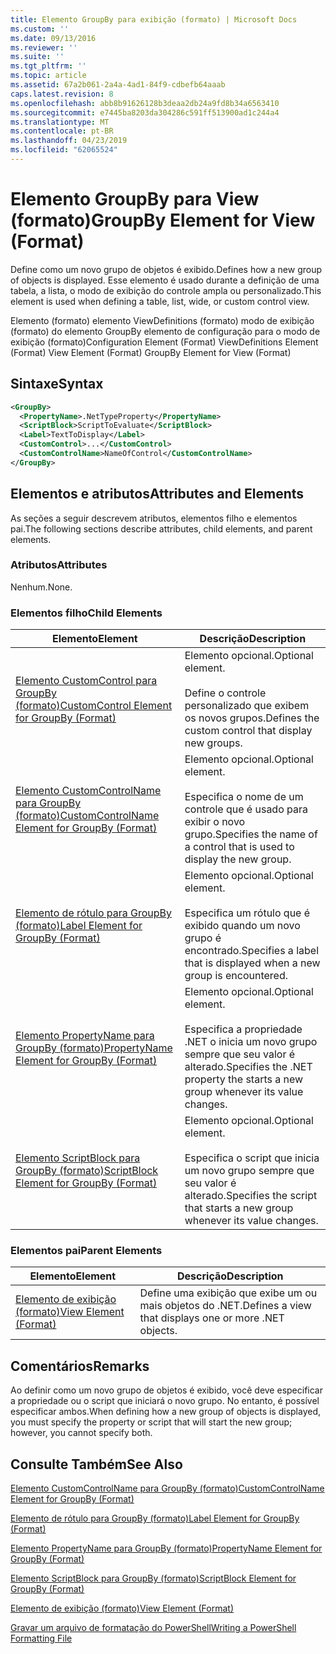 ```yaml
---
title: Elemento GroupBy para exibição (formato) | Microsoft Docs
ms.custom: ''
ms.date: 09/13/2016
ms.reviewer: ''
ms.suite: ''
ms.tgt_pltfrm: ''
ms.topic: article
ms.assetid: 67a2b061-2a4a-4ad1-84f9-cdbefb64aaab
caps.latest.revision: 8
ms.openlocfilehash: abb8b91626128b3deaa2db24a9fd8b34a6563410
ms.sourcegitcommit: e7445ba8203da304286c591ff513900ad1c244a4
ms.translationtype: MT
ms.contentlocale: pt-BR
ms.lasthandoff: 04/23/2019
ms.locfileid: "62065524"
---
```

# <a name="groupby-element-for-view-format"></a><span data-ttu-id="44dd7-102">Elemento GroupBy para View (formato)</span><span class="sxs-lookup"><span data-stu-id="44dd7-102">GroupBy Element for View (Format)</span></span>

<span data-ttu-id="44dd7-103">Define como um novo grupo de objetos é exibido.</span><span class="sxs-lookup"><span data-stu-id="44dd7-103">Defines how a new group of objects is displayed.</span></span> <span data-ttu-id="44dd7-104">Esse elemento é usado durante a definição de uma tabela, a lista, o modo de exibição do controle ampla ou personalizado.</span><span class="sxs-lookup"><span data-stu-id="44dd7-104">This element is used when defining a table, list, wide, or custom control view.</span></span>

<span data-ttu-id="44dd7-105">Elemento (formato) elemento ViewDefinitions (formato) modo de exibição (formato) do elemento GroupBy elemento de configuração para o modo de exibição (formato)</span><span class="sxs-lookup"><span data-stu-id="44dd7-105">Configuration Element (Format) ViewDefinitions Element (Format) View Element (Format) GroupBy Element for View (Format)</span></span>

## <a name="syntax"></a><span data-ttu-id="44dd7-106">Sintaxe</span><span class="sxs-lookup"><span data-stu-id="44dd7-106">Syntax</span></span>

```xml
<GroupBy>
  <PropertyName>.NetTypeProperty</PropertyName>
  <ScriptBlock>ScriptToEvaluate</ScriptBlock>
  <Label>TextToDisplay</Label>
  <CustomControl>...</CustomControl>
  <CustomControlName>NameOfControl</CustomControlName>
</GroupBy>
```

## <a name="attributes-and-elements"></a><span data-ttu-id="44dd7-107">Elementos e atributos</span><span class="sxs-lookup"><span data-stu-id="44dd7-107">Attributes and Elements</span></span>

<span data-ttu-id="44dd7-108">As seções a seguir descrevem atributos, elementos filho e elementos pai.</span><span class="sxs-lookup"><span data-stu-id="44dd7-108">The following sections describe attributes, child elements, and parent elements.</span></span>

### <a name="attributes"></a><span data-ttu-id="44dd7-109">Atributos</span><span class="sxs-lookup"><span data-stu-id="44dd7-109">Attributes</span></span>

<span data-ttu-id="44dd7-110">Nenhum.</span><span class="sxs-lookup"><span data-stu-id="44dd7-110">None.</span></span>

### <a name="child-elements"></a><span data-ttu-id="44dd7-111">Elementos filho</span><span class="sxs-lookup"><span data-stu-id="44dd7-111">Child Elements</span></span>

|<span data-ttu-id="44dd7-112">Elemento</span><span class="sxs-lookup"><span data-stu-id="44dd7-112">Element</span></span>|<span data-ttu-id="44dd7-113">Descrição</span><span class="sxs-lookup"><span data-stu-id="44dd7-113">Description</span></span>|
|-------------|-----------------|
|[<span data-ttu-id="44dd7-114">Elemento CustomControl para GroupBy (formato)</span><span class="sxs-lookup"><span data-stu-id="44dd7-114">CustomControl Element for GroupBy (Format)</span></span>](./customcontrol-element-for-groupby-format.md)|<span data-ttu-id="44dd7-115">Elemento opcional.</span><span class="sxs-lookup"><span data-stu-id="44dd7-115">Optional element.</span></span><br /><br /> <span data-ttu-id="44dd7-116">Define o controle personalizado que exibem os novos grupos.</span><span class="sxs-lookup"><span data-stu-id="44dd7-116">Defines the custom control that display new groups.</span></span>|
|[<span data-ttu-id="44dd7-117">Elemento CustomControlName para GroupBy (formato)</span><span class="sxs-lookup"><span data-stu-id="44dd7-117">CustomControlName Element for GroupBy (Format)</span></span>](./customcontrolname-element-for-groupby-format.md)|<span data-ttu-id="44dd7-118">Elemento opcional.</span><span class="sxs-lookup"><span data-stu-id="44dd7-118">Optional element.</span></span><br /><br /> <span data-ttu-id="44dd7-119">Especifica o nome de um controle que é usado para exibir o novo grupo.</span><span class="sxs-lookup"><span data-stu-id="44dd7-119">Specifies the name of a control that is used to display the new group.</span></span>|
|[<span data-ttu-id="44dd7-120">Elemento de rótulo para GroupBy (formato)</span><span class="sxs-lookup"><span data-stu-id="44dd7-120">Label Element for GroupBy (Format)</span></span>](./label-element-for-groupby-format.md)|<span data-ttu-id="44dd7-121">Elemento opcional.</span><span class="sxs-lookup"><span data-stu-id="44dd7-121">Optional element.</span></span><br /><br /> <span data-ttu-id="44dd7-122">Especifica um rótulo que é exibido quando um novo grupo é encontrado.</span><span class="sxs-lookup"><span data-stu-id="44dd7-122">Specifies a label that is displayed when a new group is encountered.</span></span>|
|[<span data-ttu-id="44dd7-123">Elemento PropertyName para GroupBy (formato)</span><span class="sxs-lookup"><span data-stu-id="44dd7-123">PropertyName Element for GroupBy (Format)</span></span>](./propertyname-element-for-groupby-format.md)|<span data-ttu-id="44dd7-124">Elemento opcional.</span><span class="sxs-lookup"><span data-stu-id="44dd7-124">Optional element.</span></span><br /><br /> <span data-ttu-id="44dd7-125">Especifica a propriedade .NET o inicia um novo grupo sempre que seu valor é alterado.</span><span class="sxs-lookup"><span data-stu-id="44dd7-125">Specifies the .NET property the starts a new group whenever its value changes.</span></span>|
|[<span data-ttu-id="44dd7-126">Elemento ScriptBlock para GroupBy (formato)</span><span class="sxs-lookup"><span data-stu-id="44dd7-126">ScriptBlock Element for GroupBy (Format)</span></span>](./scriptblock-element-for-groupby-format.md)|<span data-ttu-id="44dd7-127">Elemento opcional.</span><span class="sxs-lookup"><span data-stu-id="44dd7-127">Optional element.</span></span><br /><br /> <span data-ttu-id="44dd7-128">Especifica o script que inicia um novo grupo sempre que seu valor é alterado.</span><span class="sxs-lookup"><span data-stu-id="44dd7-128">Specifies the script that starts a new group whenever its value changes.</span></span>|

### <a name="parent-elements"></a><span data-ttu-id="44dd7-129">Elementos pai</span><span class="sxs-lookup"><span data-stu-id="44dd7-129">Parent Elements</span></span>

|<span data-ttu-id="44dd7-130">Elemento</span><span class="sxs-lookup"><span data-stu-id="44dd7-130">Element</span></span>|<span data-ttu-id="44dd7-131">Descrição</span><span class="sxs-lookup"><span data-stu-id="44dd7-131">Description</span></span>|
|-------------|-----------------|
|[<span data-ttu-id="44dd7-132">Elemento de exibição (formato)</span><span class="sxs-lookup"><span data-stu-id="44dd7-132">View Element (Format)</span></span>](./view-element-format.md)|<span data-ttu-id="44dd7-133">Define uma exibição que exibe um ou mais objetos do .NET.</span><span class="sxs-lookup"><span data-stu-id="44dd7-133">Defines a view that displays one or more .NET objects.</span></span>|

## <a name="remarks"></a><span data-ttu-id="44dd7-134">Comentários</span><span class="sxs-lookup"><span data-stu-id="44dd7-134">Remarks</span></span>

<span data-ttu-id="44dd7-135">Ao definir como um novo grupo de objetos é exibido, você deve especificar a propriedade ou o script que iniciará o novo grupo. No entanto, é possível especificar ambos.</span><span class="sxs-lookup"><span data-stu-id="44dd7-135">When defining how a new group of objects is displayed, you must specify the property or script that will start the new group; however, you cannot specify both.</span></span>

## <a name="see-also"></a><span data-ttu-id="44dd7-136">Consulte Também</span><span class="sxs-lookup"><span data-stu-id="44dd7-136">See Also</span></span>

[<span data-ttu-id="44dd7-137">Elemento CustomControlName para GroupBy (formato)</span><span class="sxs-lookup"><span data-stu-id="44dd7-137">CustomControlName Element for GroupBy (Format)</span></span>](./customcontrolname-element-for-groupby-format.md)

[<span data-ttu-id="44dd7-138">Elemento de rótulo para GroupBy (formato)</span><span class="sxs-lookup"><span data-stu-id="44dd7-138">Label Element for GroupBy (Format)</span></span>](./label-element-for-groupby-format.md)

[<span data-ttu-id="44dd7-139">Elemento PropertyName para GroupBy (formato)</span><span class="sxs-lookup"><span data-stu-id="44dd7-139">PropertyName Element for GroupBy (Format)</span></span>](./propertyname-element-for-groupby-format.md)

[<span data-ttu-id="44dd7-140">Elemento ScriptBlock para GroupBy (formato)</span><span class="sxs-lookup"><span data-stu-id="44dd7-140">ScriptBlock Element for GroupBy (Format)</span></span>](./scriptblock-element-for-groupby-format.md)

[<span data-ttu-id="44dd7-141">Elemento de exibição (formato)</span><span class="sxs-lookup"><span data-stu-id="44dd7-141">View Element (Format)</span></span>](./view-element-format.md)

[<span data-ttu-id="44dd7-142">Gravar um arquivo de formatação do PowerShell</span><span class="sxs-lookup"><span data-stu-id="44dd7-142">Writing a PowerShell Formatting File</span></span>](./writing-a-powershell-formatting-file.md)
